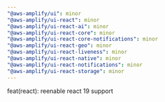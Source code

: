 ```yaml
---
"@aws-amplify/ui": minor
"@aws-amplify/ui-react": minor
"@aws-amplify/ui-react-ai": minor
"@aws-amplify/ui-react-core": minor
"@aws-amplify/ui-react-core-notifications": minor
"@aws-amplify/ui-react-geo": minor
"@aws-amplify/ui-react-liveness": minor
"@aws-amplify/ui-react-native": minor
"@aws-amplify/ui-react-notifications": minor
"@aws-amplify/ui-react-storage": minor
---
```


feat(react): reenable react 19 support
